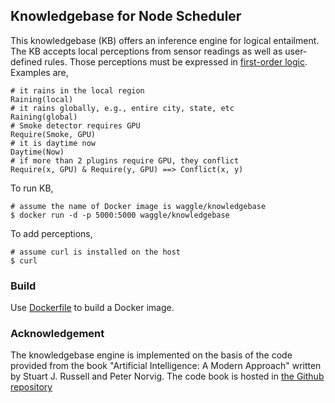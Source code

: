 ## Knowledgebase for Node Scheduler

This knowledgebase (KB) offers an inference engine for logical entailment. The KB accepts local perceptions from sensor readings as well as user-defined rules. Those perceptions must be expressed in [first-order logic](https://en.wikipedia.org/wiki/First-order_logic). Examples are,

```
# it rains in the local region
Raining(local)
# it rains globally, e.g., entire city, state, etc
Raining(global)
# Smoke detector requires GPU
Require(Smoke, GPU)
# it is daytime now
Daytime(Now)
# if more than 2 plugins require GPU, they conflict
Require(x, GPU) & Require(y, GPU) ==> Conflict(x, y)
```

To run KB,
```
# assume the name of Docker image is waggle/knowledgebase
$ docker run -d -p 5000:5000 waggle/knowledgebase
```

To add perceptions,
```
# assume curl is installed on the host
$ curl 
```

### Build

Use [Dockerfile](Dockerfile) to build a Docker image.

### Acknowledgement

The knowledgebase engine is implemented on the basis of the code provided from the book "Artificial Intelligence: A Modern Approach" written by Stuart J. Russell and Peter Norvig. The code book is hosted in [the Github repository](https://github.com/aimacode)
